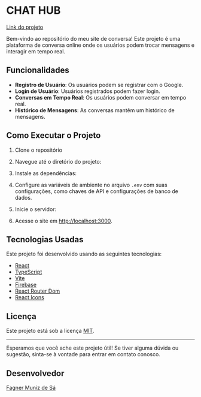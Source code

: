 # CHAT HUB

<a href="https://chat-e-hub.netlify.app/">Link do projeto</a>

Bem-vindo ao repositório do meu site de conversa! Este projeto é uma plataforma de conversa online onde os usuários podem trocar mensagens e interagir em tempo real.

## Funcionalidades

- **Registro de Usuário**: Os usuários podem se registrar com o Google.
- **Login de Usuário**: Usuários registrados podem fazer login.
- **Conversas em Tempo Real**: Os usuários podem conversar em tempo real.
- **Histórico de Mensagens**: As conversas mantêm um histórico de mensagens.

## Como Executar o Projeto

1. Clone o repositório


2. Navegue até o diretório do projeto:


3. Instale as dependências:


4. Configure as variáveis de ambiente no arquivo `.env` com suas configurações, como chaves de API e configurações de banco de dados.

5. Inicie o servidor:


6. Acesse o site em [http://localhost:3000](http://localhost:3000).

## Tecnologias Usadas

Este projeto foi desenvolvido usando as seguintes tecnologias:

- [React](https://react.dev/)
- [TypeScript](https://www.typescriptlang.org/)
- [Vite](https://vitejs.dev/)
- [Firebase](https://firebase.google.com/)
- [React Router Dom](https://www.npmjs.com/package/react-router-dom)
- [React Icons](https://react-icons.github.io/react-icons)

## Licença

Este projeto está sob a licença [MIT](LICENSE).

---

Esperamos que você ache este projeto útil! Se tiver alguma dúvida ou sugestão, sinta-se à vontade para entrar em contato conosco.

## Desenvolvedor

[Fagner Muniz de Sá](https://portifolio-faguim-02.netlify.app/)

